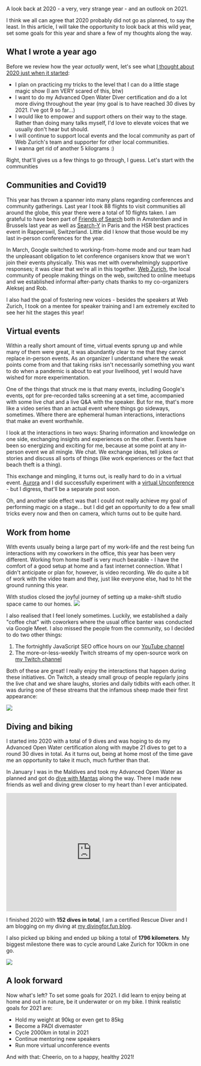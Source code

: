 <!-- 2020 - Reviewing the strangest year of my life -->

A look back at 2020 - a very, very strange year - and an outlook on 2021.

I think we all can agree that 2020 probably did not go as planned, to say the least.
In this article, I will take the opportunity to look back at this wild year, set some goals for this year and share a few of my thoughts along the way.

## What I wrote a year ago

Before we review how the year *actually* went, let's see what [I thought about 2020 just when it started](/post/2020-01-01-2019-a-retrospective):

- I plan on practicing my tricks to the level that I can do a little stage magic show (I am VERY scared of this, btw)
- I want to do my Advanced Open Water Diver certification and do a lot more diving throughout the year (my goal is to have reached 30 dives by 2021. I've got 9 so far...)
- I would like to empower and support others on their way to the stage. Rather than doing many talks myself, I'd love to elevate voices that we usually don't hear but should.
- I will continue to support local events and the local community as part of Web Zurich's team and supporter for other local communities.
- I wanna get rid of another 5 kilograms :)

Right, that'll gives us a few things to go through, I guess.
Let's start with the communities

## Communities and Covid19

This year has thrown a spanner into many plans regarding conferences and community gatherings. Last year I took 88 flights to visit communities all around the globe, this year there were a total of 10 flights taken.
I am grateful to have been part of [Friends of Search](https://friendsofsearch.com/nl/) both in Amsterdam and in Brussels last year as well as [Search-Y](https://www.search-y.fr/en/) in Paris and the HSR best practices event in Rapperswil, Switzerland. 
Little did I know that those would be my last in-person conferences for the year.

In March, Google switched to working-from-home mode and our team had the unpleasant obligation to let conference organisers know that we won't join their events physically. This was met with overwhelmingly supportive responses; it was clear that we're all in this together.
[Web Zurich](https://webzurich.ch), the local community of people making things on the web, switched to online meetups and we established informal after-party chats thanks to my co-organizers Aleksej and Rob.

I also had the goal of fostering new voices - besides the speakers at Web Zurich, I took on a mentee for speaker training and I am extremely excited to see her hit the stages this year!

## Virtual events

Within a really short amount of time, virtual events sprung up and while many of them were great, it was abundantly clear to me that they cannot replace in-person events.
As an organizer I understand where the weak points come from and that taking risks isn't necessarily something you want to do when a pandemic is about to eat your livelihood, yet I would have wished for more experimentation.

One of the things that struck me is that many events, including Google's events, opt for pre-recorded talks screening at a set time, accompanied with some live chat and a live Q&amp;A with the speaker. 
But for me, that's more like a video series than an actual event where things go sideways, sometimes. Where there are ephemeral human interactions, interactions that make an event worthwhile.

I look at the interactions in two ways: Sharing information and knowledge on one side, exchanging insights and experiences on the other.
Events have been so energizing and exciting for me, because at some point at any in-person event we all mingle. We chat. We exchange ideas, tell jokes or stories and discuss all sorts of things (like work experiences or the fact that beach theft is a thing).

This exchange and mingling, it turns out, is really hard to do in a virtual event. [Aurora](https://twitter.com/Aurora_Morales) and I did successfully experiment with a [virtual Unconference](https://developers.google.com/search/blog/2020/09/sharing-what-we-learned-on-first) - but I digress, that'll be a separate post soon.

Oh, and another side effect was that I could not really achieve my goal of performing magic on a stage... but I did get an opportunity to do a few small tricks every now and then on camera, which turns out to be quite hard.

## Work from home

With events usually being a large part of my work-life and the rest being fun interactions with my coworkers in the office, this year has been very different.
Working from home itself is very much bearable - I have the comfort of a good setup at home and a fast internet connection. What I didn't anticipate or plan for, however, is video recording.
We do quite a bit of work with the video team and they, just like everyone else, had to hit the ground running this year.

With studios closed the joyful journey of setting up a make-shift studio space came to our homes.
![](/images/post-images/home-studio.jpg)

I also realised that I feel lonely sometimes. Luckily, we established a daily "coffee chat" with coworkers where the usual office banter was conducted via Google Meet. I also missed the people from the community, so I decided to do two other things:

1. The fortnightly JavaScript SEO office hours on our [YouTube channel](https://youtube.com/googlesearchcentral)
2. The more-or-less-weekly Twitch streams of my open-source work on [my Twitch channel](https://twitch.tv/g33konaut)

Both of these are great! I really enjoy the interactions that happen during these initiatives. On Twitch, a steady small group of people regularly joins the live chat and we share laughs, stories and daily tidbits with each other.
It was during one of these streams that the infamous sheep made their first appearance:

![](/images/post-images/sheep.jpg)

## Diving and biking

I started into 2020 with a total of 9 dives and was hoping to do my Advanced Open Water certification along with maybe 21 dives to get to a round 30 dives in total.
As it turns out, being at home most of the time gave me an opportunity to take it much, much further than that.

In January I was in the Maldives and took my Advanced Open Water as planned and got do [dive with Mantas](https://www.youtube.com/watch?v=iEolpbUZXeo) along the way. There I made new friends as well and diving grew closer to my heart than I ever anticipated.

<iframe width="90%" height="315" src="https://www.youtube.com/embed/iEolpbUZXeo" frameborder="0" allow="accelerometer; autoplay; clipboard-write; encrypted-media; gyroscope; picture-in-picture" allowfullscreen></iframe>

I finished 2020 with **152 dives in total**, I am a certified Rescue Diver and I am blogging on my diving at [my divingfor.fun blog](https://divingfor.fun).

I also picked up biking and ended up biking a total of **1796 kilometers**. My biggest milestone there was to cycle around Lake Zurich for 100km in one go.

![](/images/post-images/biking-lake-zurich.jpg)

## A look forward

Now what's left? To set some goals for 2021.
I did learn to enjoy being at home and out in nature, be it underwater or on my bike.
I think realistic goals for 2021 are:

- Hold my weight at 90kg or even get to 85kg
- Become a PADI divemaster
- Cycle 2000km in total in 2021
- Continue mentoring new speakers
- Run more virtual unconference events

And with that: Cheerio, on to a happy, healthy 2021!
